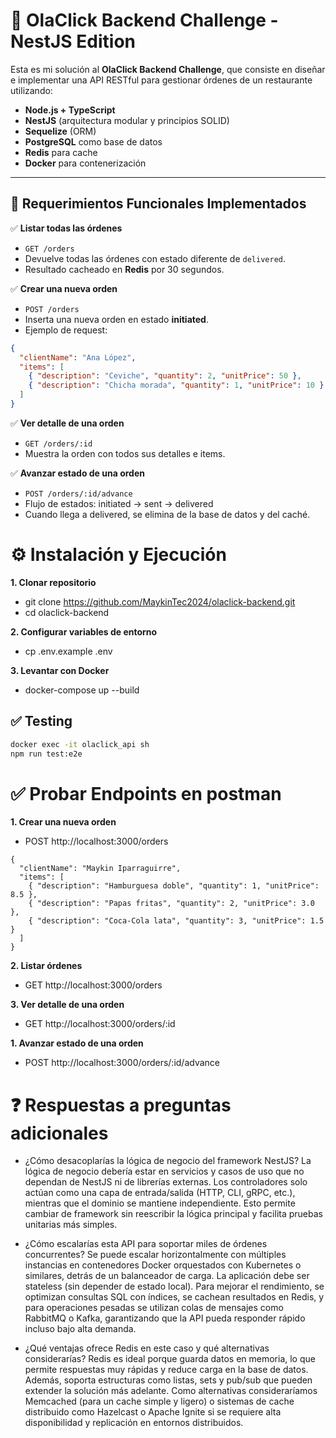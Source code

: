 # 🧪 OlaClick Backend Challenge - NestJS Edition

Esta es mi solución al **OlaClick Backend Challenge**, que consiste en diseñar e implementar una API RESTful para gestionar órdenes de un restaurante utilizando:

- **Node.js + TypeScript**
- **NestJS** (arquitectura modular y principios SOLID)
- **Sequelize** (ORM)
- **PostgreSQL** como base de datos
- **Redis** para cache
- **Docker** para contenerización

---

## 🎯 Requerimientos Funcionales Implementados

✅ **Listar todas las órdenes**  
- `GET /orders`  
- Devuelve todas las órdenes con estado diferente de `delivered`.  
- Resultado cacheado en **Redis** por 30 segundos.  

✅ **Crear una nueva orden**  
- `POST /orders`  
- Inserta una nueva orden en estado **initiated**.  
- Ejemplo de request:
```json
{
  "clientName": "Ana López",
  "items": [
    { "description": "Ceviche", "quantity": 2, "unitPrice": 50 },
    { "description": "Chicha morada", "quantity": 1, "unitPrice": 10 }
  ]
}
```

✅ **Ver detalle de una orden**  
- `GET /orders/:id`  
- Muestra la orden con todos sus detalles e items.

✅ **Avanzar estado de una orden**  
- `POST /orders/:id/advance`  
- Flujo de estados: initiated → sent → delivered
- Cuando llega a delivered, se elimina de la base de datos y del caché.

# ⚙️ Instalación y Ejecución

**1. Clonar repositorio** 
- git clone https://github.com/MaykinTec2024/olaclick-backend.git
- cd olaclick-backend

**2. Configurar variables de entorno** 
- cp .env.example .env

**3. Levantar con Docker** 

- docker-compose up --build

## ✅ Testing

```bash
docker exec -it olaclick_api sh
npm run test:e2e
```

# ✅ Probar Endpoints en postman

**1. Crear una nueva orden** 

- POST http://localhost:3000/orders
```
{
  "clientName": "Maykin Iparraguirre",
  "items": [
    { "description": "Hamburguesa doble", "quantity": 1, "unitPrice": 8.5 },
    { "description": "Papas fritas", "quantity": 2, "unitPrice": 3.0 },
    { "description": "Coca-Cola lata", "quantity": 3, "unitPrice": 1.5 }
  ]
}
```
**2. Listar órdenes** 

- GET http://localhost:3000/orders

**3. Ver detalle de una orden** 

- GET http://localhost:3000/orders/:id

**1. Avanzar estado de una orden** 

- POST http://localhost:3000/orders/:id/advance

# ❓ Respuestas a preguntas adicionales

- ¿Cómo desacoplarías la lógica de negocio del framework NestJS?
  La lógica de negocio debería estar en servicios y casos de uso que no dependan de NestJS ni de librerías externas. Los controladores solo actúan como una capa de entrada/salida (HTTP, CLI, gRPC, etc.), mientras que el dominio se mantiene independiente. Esto permite cambiar de framework sin reescribir la lógica principal y facilita pruebas unitarias más simples.

- ¿Cómo escalarías esta API para soportar miles de órdenes concurrentes?
  Se puede escalar horizontalmente con múltiples instancias en contenedores Docker orquestados con Kubernetes o similares, detrás de un balanceador de carga. La aplicación debe ser stateless (sin depender de estado local). Para mejorar el rendimiento, se optimizan consultas SQL con índices, se cachean resultados en Redis, y para operaciones pesadas se utilizan colas de mensajes como RabbitMQ o Kafka, garantizando que la API pueda responder rápido incluso bajo alta demanda.
  
- ¿Qué ventajas ofrece Redis en este caso y qué alternativas considerarías?
  Redis es ideal porque guarda datos en memoria, lo que permite respuestas muy rápidas y reduce carga en la base de datos. Además, soporta estructuras como listas, sets y pub/sub que pueden extender la solución más adelante. Como alternativas consideraríamos Memcached (para un cache simple y ligero) o sistemas de cache distribuido como Hazelcast o Apache Ignite si se requiere alta disponibilidad y replicación en entornos distribuidos.
